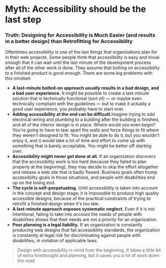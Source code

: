# Myth: Accessibility should be the last step

### Truth: Designing for Accessibility is Much Easier (and results in a better design) than Retrofitting for Accessibility

Oftentimes accessibility is one of the last things that organizations plan for in their web projects. Some people think that accessibility is easy and trivial enough that it can wait until the last minute of the development process after all of the other work is done. They assume that bolting on accessibility to a finished product is good enough. There are some big problems with this mindset:

* **A last-minute bolted-on approach usually results in a bad design, and a bad user experience.** It might be possible to create a last-minute solution that is technically functional (sort of) — or maybe even technically compliant with the guidelines — but to make it actually a good user experience, you probably have to start over.&#x20;
* **Adding accessibility at the end can be difficult.**&#x49;magine trying to add electrical wiring and plumbing to a building after the building is finished, and all of the interior design is in place. Where would you even begin? You're going to have to tear apart the walls and force things to fit where they weren't designed to fit. You might be able to do it, but you wouldn't enjoy it, and it would take a lot of time and effort to come up with something that is barely acceptable. You might be better off starting over.
* **Accessibility might never get done at all.** If an organization discovers that the accessibility work is too hard (because they failed to plan properly at the beginning), they may decide to skip the effort altogether and release a web site that is badly flawed. Business goals often trump accessibility goals in those situations, and people with disabilities end up on the losing end.
* **The cycle is self-perpetuating.** Until accessibility is taken into account in the concept and design stage, it is impossible to produce high quality accessible designs, because of the practical constraints of trying to retrofit a finished design when it's too late.&#x20;
* **A last-minute approach exposes systematic neglect.** Even if it is not intentional, failing to take into account the needs of people with disabilities shows that their needs are not a priority for an organization.
* **Poor planning is a legal liability.** If an organization is constantly producing web designs that fail accessibility standards, the organization is constantly at legal risk for discriminating against people with disabilities, in violation of applicable laws.

> Design with accessibility in mind from the beginning. It takes a little bit of extra forethought and planning, but it saves you a lot of work down the road.
